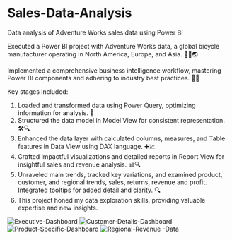 # Sales-Data-Analysis
Data analysis of Adventure Works sales data using Power BI

Executed a Power BI project with Adventure Works data, a global bicycle manufacturer operating in North America, Europe, and Asia. 🚴‍♂️🌏

Implemented a comprehensive business intelligence workflow, mastering Power BI components and adhering to industry best practices. 🚀💡

Key stages included:

1. Loaded and transformed data using Power Query, optimizing information for analysis. 🔄
2. Structured the data model in Model View for consistent representation. 🛠️🔍
3. Enhanced the data layer with calculated columns, measures, and Table features in Data View using DAX language. ➕📈
4. Crafted impactful visualizations and detailed reports in Report View for insightful sales and revenue analysis. 📊🔍
5. Unraveled main trends, tracked key variations, and examined product, customer, and regional trends, sales, returns, revenue and profit. Integrated tooltips for added detail and clarity. 🔍
6. This project honed my data exploration skills, providing valuable expertise and new insights.

![Executive-Dashboard](https://github.com/Simran93/Sales-Data-Analysis/assets/47301732/95eb0089-b79b-45da-919b-f2d1be175ffd)
![Customer-Details-Dashboard](https://github.com/Simran93/Sales-Data-Analysis/assets/47301732/2a02b56a-90ba-45ca-9414-e7aee1cac79f)
![Product-Specific-Dashboard](https://github.com/Simran93/Sales-Data-Analysis/assets/47301732/f3b13907-7bb7-4685-81f1-c00e27b8c915)
![Regional-Revenue -Data](https://github.com/Simran93/Sales-Data-Analysis/assets/47301732/e0151460-9cc4-4426-a32d-6f57dae4ba7b)




